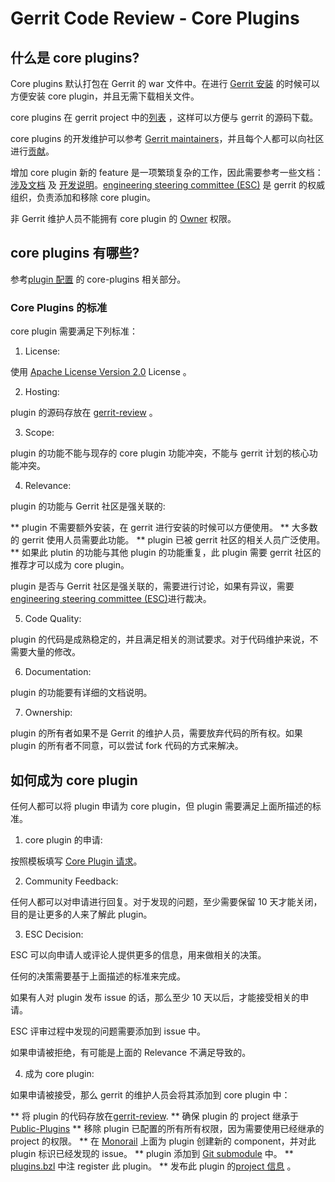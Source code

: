 # Gerrit Code Review - Core Plugins

## 什么是 core plugins?

Core plugins 默认打包在 Gerrit 的 war 文件中。在进行 [Gerrit 安装](pgm-init.md) 的时候可以方便安装 core plugin，并且无需下载相关文件。

core plugins 在 gerrit project 中的[列表](https://gerrit.googlesource.com/gerrit/+/refs/heads/master/.gitmodules) ，这样可以方便与 gerrit 的源码下载。

core plugins 的开发维护可以参考 [Gerrit maintainers](dev-roles.md)，并且每个人都可以向社区进行[贡献](dev-contributing.md)。

增加 core plugin 新的 feature 是一项繁琐复杂的工作，因此需要参考一些文档：[涉及文档](dev-design-doc.md) 及 [开发说明](dev-contributing.md)。[engineering steering committee (ESC)](dev-processes.md) 是 gerrit 的权威组织，负责添加和移除 core plugin。

非 Gerrit 维护人员不能拥有 core plugin 的 [Owner](access-control.md) 权限。

## core plugins 有哪些?

参考[plugin 配置](config-plugins.md) 的 core-plugins 相关部分。

### Core Plugins 的标准

core plugin 需要满足下列标准：

1. License:

使用 [Apache License Version 2.0](http://www.apache.org/licenses/LICENSE-2.0) License 。

2. Hosting:

plugin 的源码存放在 [gerrit-review](https://gerrit-review.googlesource.com) 。

3. Scope:

plugin 的功能不能与现存的 core plugin 功能冲突，不能与 gerrit 计划的核心功能冲突。

4. Relevance:

plugin 的功能与 Gerrit 社区是强关联的:

   ** plugin 不需要额外安装，在 gerrit 进行安装的时候可以方便使用。
   ** 大多数的 gerrit 使用人员需要此功能。
   ** plugin 已被 gerrit 社区的相关人员广泛使用。
   ** 如果此 plutin 的功能与其他 plugin 的功能重复，此 plugin 需要 gerrit 社区的推荐才可以成为 core plugin。

plugin 是否与 Gerrit 社区是强关联的，需要进行讨论，如果有异议，需要 [engineering steering committee (ESC)](dev-processes.md)进行裁决。

5. Code Quality:

plugin 的代码是成熟稳定的，并且满足相关的测试要求。对于代码维护来说，不需要大量的修改。

6. Documentation:

plugin 的功能要有详细的文档说明。

7. Ownership:

plugin 的所有者如果不是 Gerrit 的维护人员，需要放弃代码的所有权。如果 plugin 的所有者不同意，可以尝试 fork 代码的方式来解决。

## 如何成为 core plugin

任何人都可以将 plugin 申请为 core plugin，但 plugin 需要满足上面所描述的标准。

1. core plugin 的申请:

按照模板填写 [Core Plugin 请求](https://bugs.chromium.org/p/gerrit/issues/entry?template=Core+Plugin+Request)。

2. Community Feedback:

任何人都可以对申请进行回复。对于发现的问题，至少需要保留 10 天才能关闭，目的是让更多的人来了解此 plugin。

3. ESC Decision:

ESC 可以向申请人或评论人提供更多的信息，用来做相关的决策。

任何的决策需要基于上面描述的标准来完成。

如果有人对 plugin 发布 issue 的话，那么至少 10 天以后，才能接受相关的申请。

ESC 评审过程中发现的问题需要添加到 issue 中。

如果申请被拒绝，有可能是上面的 Relevance 不满足导致的。

4. 成为 core plugin:

如果申请被接受，那么 gerrit 的维护人员会将其添加到 core plugin 中：

   ** 将 plugin 的代码存放在[gerrit-review](https://gerrit-review.googlesource.com/).
   ** 确保 plugin 的 project 继承于 [Public-Plugins](https://gerrit-review.googlesource.com/admin/repos/Public-Plugins)
   ** 移除 plugin 已配置的所有所有权限，因为需要使用已经继承的 project 的权限。
   ** 在 [Monorail](https://bugs.chromium.org/p/gerrit/adminComponents) 上面为 plugin 创建新的 component，并对此 plugin 标识已经发现的 issue。
   ** plugin 添加到 [Git submodule](https://gerrit.googlesource.com/gerrit/+/refs/heads/master/.gitmodule) 中。
   ** [plugins.bzl](https://gerrit.googlesource.com/gerrit/+/refs/heads/master/tools/bzl/plugins.bzl) 中注 register 此 plugin。
   ** 发布此 plugin 的[project 信息](https://www.gerritcodereview.com/news.html) 。

